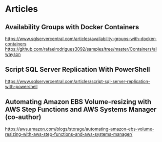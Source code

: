 # Articles

## Availability Groups with Docker Containers
https://www.sqlservercentral.com/articles/availability-groups-with-docker-containers
https://github.com/rafaelrodrigues3092/samples/tree/master/Containers/alwayson

## Script SQL Server Replication With PowerShell
https://www.sqlservercentral.com/articles/script-sql-server-replication-with-powershell


## Automating Amazon EBS Volume-resizing with AWS Step Functions and AWS Systems Manager (co-author)
https://aws.amazon.com/blogs/storage/automating-amazon-ebs-volume-resizing-with-aws-step-functions-and-aws-systems-manager/
